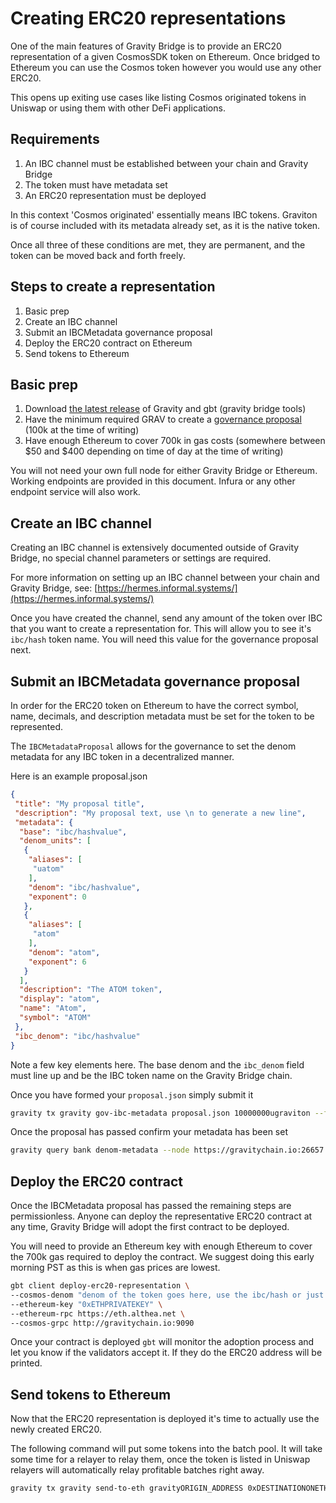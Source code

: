 # Creating ERC20 representations

One of the main features of Gravity Bridge is to provide an ERC20 representation of a given CosmosSDK token on Ethereum. Once bridged to Ethereum you can use the Cosmos token however you would use any other ERC20.

This opens up exiting use cases like listing Cosmos originated tokens in Uniswap or using them with other DeFi applications.

## Requirements

1. An IBC channel must be established between your chain and Gravity Bridge
1. The token must have metadata set
1. An ERC20 representation must be deployed

In this context 'Cosmos originated' essentially means IBC tokens. Graviton is of course included with its metadata already set, as it is the native token.

Once all three of these conditions are met, they are permanent, and the token can be moved back and forth freely.

## Steps to create a representation

1. Basic prep
1. Create an IBC channel
1. Submit an IBCMetadata governance proposal
1. Deploy the ERC20 contract on Ethereum
1. Send tokens to Ethereum

## Basic prep

1. Download [the latest release](https://github.com/Gravity-Bridge/Gravity-Bridge/releases) of Gravity and gbt (gravity bridge tools)
1. Have the minimum required GRAV to create a [governance proposal](https://www.mintscan.io/gravity-bridge/proposals) (100k at the time of writing)
1. Have enough Ethereum to cover 700k in gas costs (somewhere between $50 and $400 depending on time of day at the time of writing)

You will not need your own full node for either Gravity Bridge or Ethereum. Working endpoints are provided in this document. Infura or any other endpoint service will also work.

## Create an IBC channel

Creating an IBC channel is extensively documented outside of Gravity Bridge, no special channel parameters or settings are required.

For more information on setting up an IBC channel between your chain and Gravity Bridge, see: [https://hermes.informal.systems/](https://hermes.informal.systems/)

Once you have created the channel, send any amount of the token over IBC that you want to create a representation for. This will allow you to see it's `ibc/hash` token name. You will need this value for the governance proposal next.

## Submit an IBCMetadata governance proposal

In order for the ERC20 token on Ethereum to have the correct symbol, name, decimals, and description metadata must be set for the token to be represented.

The `IBCMetadataProposal` allows for the governance to set the denom metadata for any IBC token in a decentralized manner.

Here is an example proposal.json

```json
{
 "title": "My proposal title",
 "description": "My proposal text, use \n to generate a new line",
 "metadata": {
  "base": "ibc/hashvalue",
  "denom_units": [
   {
    "aliases": [
     "uatom"
    ],
    "denom": "ibc/hashvalue",
    "exponent": 0
   },
   {
    "aliases": [
     "atom"
    ],
    "denom": "atom",
    "exponent": 6
   }
  ],
  "description": "The ATOM token",
  "display": "atom",
  "name": "Atom",
  "symbol": "ATOM"
 },
 "ibc_denom": "ibc/hashvalue"
}
```

Note a few key elements here. The base denom and the `ibc_denom` field must line up and be the IBC token name on the Gravity Bridge chain.

Once you have formed your `proposal.json` simply submit it

```bash
gravity tx gravity gov-ibc-metadata proposal.json 10000000ugraviton --from <key_name> --chain-id gravity-bridge-3
```

Once the proposal has passed confirm your metadata has been set

```bash
gravity query bank denom-metadata --node https://gravitychain.io:26657
```

## Deploy the ERC20 contract

Once the IBCMetadata proposal has passed the remaining steps are permissionless. Anyone can deploy the representative ERC20 contract at any time, Gravity Bridge will adopt the first contract to be deployed.

You will need to provide an Ethereum key with enough Ethereum to cover the 700k gas required to deploy the contract. We suggest doing this early morning PST as this is when gas prices are lowest.

```bash
gbt client deploy-erc20-representation \
--cosmos-denom "denom of the token goes here, use the ibc/hash or just graviton" \
--ethereum-key "0xETHPRIVATEKEY" \
--ethereum-rpc https://eth.althea.net \
--cosmos-grpc http://gravitychain.io:9090
```

Once your contract is deployed `gbt` will monitor the adoption process and let you know if the validators accept it. If they do the ERC20 address will be printed.

## Send tokens to Ethereum

Now that the ERC20 representation is deployed it's time to actually use the newly created ERC20.

The following command will put some tokens into the batch pool. It will take some time for a relayer to relay them, once the token is listed in Uniswap relayers will automatically relay profitable batches right away.

```bash
gravity tx gravity send-to-eth gravityORIGIN_ADDRESS 0xDESTINATIONONETH 1000000ibc/hash 500ibc/hash 500ibc/hash --node https://gravitychain.io:26657 --fees 0ugraviton --chain-id gravity-bridge-3
```
